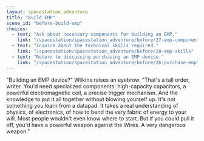 ```yaml
---
layout: spacestation_adventure
title: "Build EMP"
scene_id: "before-build-emp"
choices:
  - text: "Ask about necessary components for building an EMP."
    link: "/spacestation/spacestation_adventure/before/27-emp-components"
  - text: "Inquire about the technical skills required."
    link: "/spacestation/spacestation_adventure/before/28-emp-skills"
  - text: "Return to discussing purchasing an EMP device."
    link: "/spacestation/spacestation_adventure/before/26-purchase-emp"
---
```


"Building an EMP device?" Wilkins raises an eyebrow. "That's a tall order, writer. You'd need specialized components: high-capacity capacitors, a powerful electromagnetic coil, a precise trigger mechanism. And the knowledge to put it all together without blowing yourself up. It's not something you learn from a datapad. It takes a real understanding of physics, of electronics, of how to bend the very fabric of energy to your will. Most people wouldn't even know where to start. But if you could pull it off, you'd have a powerful weapon against the Wires. A very dangerous weapon."
